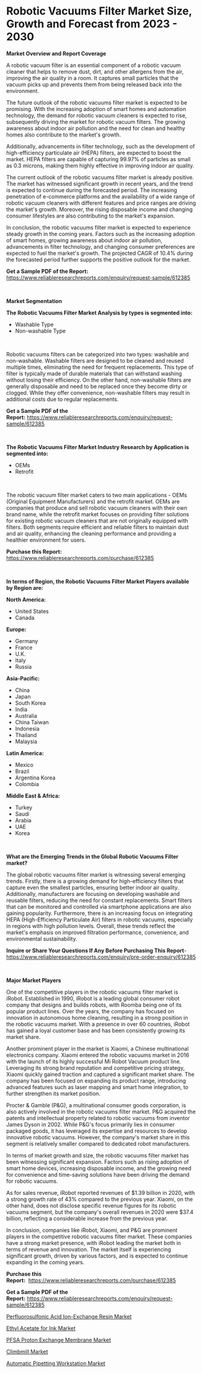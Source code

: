 <p><h1>Robotic Vacuums Filter Market Size, Growth and Forecast from 2023 - 2030</h1></p><p><strong>Market Overview and Report Coverage</strong></p>
<p><p>A robotic vacuum filter is an essential component of a robotic vacuum cleaner that helps to remove dust, dirt, and other allergens from the air, improving the air quality in a room. It captures small particles that the vacuum picks up and prevents them from being released back into the environment.</p><p>The future outlook of the robotic vacuums filter market is expected to be promising. With the increasing adoption of smart homes and automation technology, the demand for robotic vacuum cleaners is expected to rise, subsequently driving the market for robotic vacuum filters. The growing awareness about indoor air pollution and the need for clean and healthy homes also contribute to the market's growth.</p><p>Additionally, advancements in filter technology, such as the development of high-efficiency particulate air (HEPA) filters, are expected to boost the market. HEPA filters are capable of capturing 99.97% of particles as small as 0.3 microns, making them highly effective in improving indoor air quality.</p><p>The current outlook of the robotic vacuums filter market is already positive. The market has witnessed significant growth in recent years, and the trend is expected to continue during the forecasted period. The increasing penetration of e-commerce platforms and the availability of a wide range of robotic vacuum cleaners with different features and price ranges are driving the market's growth. Moreover, the rising disposable income and changing consumer lifestyles are also contributing to the market's expansion.</p><p>In conclusion, the robotic vacuums filter market is expected to experience steady growth in the coming years. Factors such as the increasing adoption of smart homes, growing awareness about indoor air pollution, advancements in filter technology, and changing consumer preferences are expected to fuel the market's growth. The projected CAGR of 10.4% during the forecasted period further supports the positive outlook for the market.</p></p>
<p><strong>Get a Sample PDF of the Report:</strong> <a href="https://www.reliableresearchreports.com/enquiry/request-sample/612385">https://www.reliableresearchreports.com/enquiry/request-sample/612385</a></p>
<p>&nbsp;</p>
<p><strong>Market Segmentation</strong></p>
<p><strong>The Robotic Vacuums Filter Market Analysis by types is segmented into:</strong></p>
<p><ul><li>Washable Type</li><li>Non-washable Type</li></ul></p>
<p>&nbsp;</p>
<p><p>Robotic vacuums filters can be categorized into two types: washable and non-washable. Washable filters are designed to be cleaned and reused multiple times, eliminating the need for frequent replacements. This type of filter is typically made of durable materials that can withstand washing without losing their efficiency. On the other hand, non-washable filters are generally disposable and need to be replaced once they become dirty or clogged. While they offer convenience, non-washable filters may result in additional costs due to regular replacements.</p></p>
<p><strong>Get a Sample PDF of the Report:</strong>&nbsp;<a href="https://www.reliableresearchreports.com/enquiry/request-sample/612385">https://www.reliableresearchreports.com/enquiry/request-sample/612385</a></p>
<p>&nbsp;</p>
<p><strong>The Robotic Vacuums Filter Market Industry Research by Application is segmented into:</strong></p>
<p><ul><li>OEMs</li><li>Retrofit</li></ul></p>
<p>&nbsp;</p>
<p><p>The robotic vacuum filter market caters to two main applications - OEMs (Original Equipment Manufacturers) and the retrofit market. OEMs are companies that produce and sell robotic vacuum cleaners with their own brand name, while the retrofit market focuses on providing filter solutions for existing robotic vacuum cleaners that are not originally equipped with filters. Both segments require efficient and reliable filters to maintain dust and air quality, enhancing the cleaning performance and providing a healthier environment for users.</p></p>
<p><strong>Purchase this Report:</strong>&nbsp; <a href="https://www.reliableresearchreports.com/purchase/612385">https://www.reliableresearchreports.com/purchase/612385</a></p>
<p>&nbsp;</p>
<p><strong>In terms of Region, the Robotic Vacuums Filter Market Players available by Region are:</strong></p>
<p>
    <p> <strong> North America: </strong>
        <ul>
            <li>United States</li>
            <li>Canada</li>
        </ul>
        </p> 
    <p> <strong> Europe: </strong>
        <ul>
            <li>Germany</li>
            <li>France</li>
            <li>U.K.</li>
            <li>Italy</li>
            <li>Russia</li>
        </ul>
        </p> 
    <p> <strong> Asia-Pacific: </strong>
        <ul>
            <li>China</li>
            <li>Japan</li>
            <li>South Korea</li>
            <li>India</li>
            <li>Australia</li>
            <li>China Taiwan</li>
            <li>Indonesia</li>
            <li>Thailand</li>
            <li>Malaysia</li>
        </ul>
        </p> 
    <p> <strong> Latin America: </strong>
        <ul>
            <li>Mexico</li>
            <li>Brazil</li>
            <li>Argentina Korea</li>
            <li>Colombia</li>
        </ul>
        </p> 
    <p> <strong> Middle East & Africa: </strong>
        <ul>
            <li>Turkey</li>
            <li>Saudi</li>
            <li>Arabia</li>
            <li>UAE</li>
            <li>Korea</li>
        </ul>
    </p>
    </p>
<p>&nbsp;</p>
<p><strong>What are the Emerging Trends in the Global Robotic Vacuums Filter market?</strong></p>
<p><p>The global robotic vacuums filter market is witnessing several emerging trends. Firstly, there is a growing demand for high-efficiency filters that capture even the smallest particles, ensuring better indoor air quality. Additionally, manufacturers are focusing on developing washable and reusable filters, reducing the need for constant replacements. Smart filters that can be monitored and controlled via smartphone applications are also gaining popularity. Furthermore, there is an increasing focus on integrating HEPA (High-Efficiency Particulate Air) filters in robotic vacuums, especially in regions with high pollution levels. Overall, these trends reflect the market's emphasis on improved filtration performance, convenience, and environmental sustainability.</p></p>
<p><strong>Inquire or Share Your Questions If Any Before Purchasing This Report</strong>- <a href="https://www.reliableresearchreports.com/enquiry/pre-order-enquiry/612385">https://www.reliableresearchreports.com/enquiry/pre-order-enquiry/612385</a></p>
<p>&nbsp;</p>
<p><strong>Major Market Players</strong></p>
<p><p>One of the competitive players in the robotic vacuums filter market is iRobot. Established in 1990, iRobot is a leading global consumer robot company that designs and builds robots, with Roomba being one of its popular product lines. Over the years, the company has focused on innovation in autonomous home cleaning, resulting in a strong position in the robotic vacuums market. With a presence in over 60 countries, iRobot has gained a loyal customer base and has been consistently growing its market share.</p><p>Another prominent player in the market is Xiaomi, a Chinese multinational electronics company. Xiaomi entered the robotic vacuums market in 2016 with the launch of its highly successful Mi Robot Vacuum product line. Leveraging its strong brand reputation and competitive pricing strategy, Xiaomi quickly gained traction and captured a significant market share. The company has been focused on expanding its product range, introducing advanced features such as laser mapping and smart home integration, to further strengthen its market position.</p><p>Procter & Gamble (P&G), a multinational consumer goods corporation, is also actively involved in the robotic vacuums filter market. P&G acquired the patents and intellectual property related to robotic vacuums from inventor James Dyson in 2002. While P&G's focus primarily lies in consumer packaged goods, it has leveraged its expertise and resources to develop innovative robotic vacuums. However, the company's market share in this segment is relatively smaller compared to dedicated robot manufacturers.</p><p>In terms of market growth and size, the robotic vacuums filter market has been witnessing significant expansion. Factors such as rising adoption of smart home devices, increasing disposable income, and the growing need for convenience and time-saving solutions have been driving the demand for robotic vacuums.</p><p>As for sales revenue, iRobot reported revenues of $1.39 billion in 2020, with a strong growth rate of 43% compared to the previous year. Xiaomi, on the other hand, does not disclose specific revenue figures for its robotic vacuums segment, but the company's overall revenues in 2020 were $37.4 billion, reflecting a considerable increase from the previous year.</p><p>In conclusion, companies like iRobot, Xiaomi, and P&G are prominent players in the competitive robotic vacuums filter market. These companies have a strong market presence, with iRobot leading the market both in terms of revenue and innovation. The market itself is experiencing significant growth, driven by various factors, and is expected to continue expanding in the coming years.</p></p>
<p><strong>Purchase this Report:</strong>&nbsp;&nbsp;<a href="https://www.reliableresearchreports.com/purchase/612385">https://www.reliableresearchreports.com/purchase/612385</a></p>
<p></p>
<p><strong>Get a Sample PDF of the Report:</strong>&nbsp;<a href="https://www.reliableresearchreports.com/enquiry/request-sample/612385">https://www.reliableresearchreports.com/enquiry/request-sample/612385</a></p>
<p><p><a href="https://medium.com/@christopherbennett19/analyzing-perfluorosulfonic-acid-ion-exchange-resin-market-global-industry-perspective-and-0018810d8ae3">Perfluorosulfonic Acid Ion-Exchange Resin Market</a></p><p><a href="https://medium.com/@jamesromero59/ethyl-acetate-for-ink-market-size-cagr-trends-2024-2030-7ff9b86d994c">Ethyl Acetate for Ink Market</a></p><p><a href="https://medium.com/@scottford2001/pfsa-proton-exchange-membrane-market-analysis-and-sze-forecasted-for-period-from-2023-to-2030-4ced06c14dcc">PFSA Proton Exchange Membrane Market</a></p><p><a href="https://github.com/abdelrhmankishk22/Market-Research-Report-List-1/blob/main/climbmill-market.md">Climbmill Market</a></p><p><a href="https://github.com/mahnoor2003/Market-Research-Report-List-1/blob/main/automatic-pipetting-workstation-market.md">Automatic Pipetting Workstation Market</a></p></p>